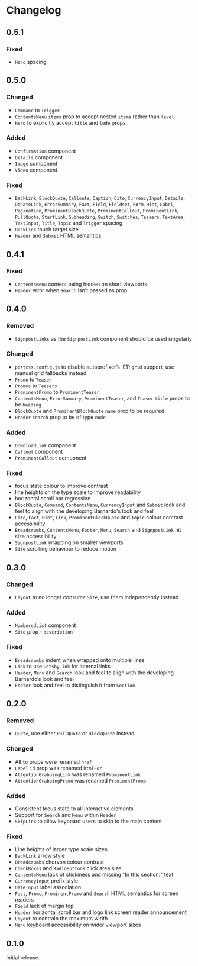 # Changelog

## 0.5.1

### Fixed

- `Hero` spacing

## 0.5.0

### Changed

- `Command` to `Trigger`
- `ContentsMenu` `items` prop to accept nested `items` rather than `level`
- `Hero` to explicitly accept `title` and `lede` props

### Added

- `Confirmation` component
- `Details` component
- `Image` component
- `Video` component

### Fixed

- `BackLink`, `BlockQuote`, `Callouts`, `Caption`, `Cite`, `CurrencyInput`, `Details`, `DonateLink`, `ErrorSummary`, `Fact`, `Field`, `Fieldset`, `Form`, `Hint`, `Label`, `Pagination`, `ProminentBlockQuote`, `ProminentCallout`, `ProminentLink`, `PullQuote`, `StartLink`, `Subheading`, `Switch`, `Switches`, `Teasers`, `TextArea`, `TextInput`, `Title`, `Topic` and `Trigger` spacing
- `BackLink` touch target size
- `Header` and `Submit` HTML semantics

## 0.4.1

### Fixed

- `ContentsMenu` content being hidden on short viewports
- `Header` error when `Search` isn't passed as prop

## 0.4.0

### Removed

- `SignpostLinks` as the `SignpostLink` component should be used singularly

### Changed

- `postcss.config.js` to disable autoprefixer’s IE11 `grid` support, use manual grid fallbacks instead
- `Promo` to `Teaser`
- `Promos` to `Teasers`
- `ProminentPromo` to `ProminentTeaser`
- `ContentsMenu`, `ErrorSummary`, `ProminentTeaser`, and `Teaser` `title` props to be `heading`
- `BlockQuote` and `ProminentBlockQuote` `name` prop to be required
- `Header` `search` prop to be of type `node`

### Added

- `DownloadLink` component
- `Callout` component
- `ProminentCallout` component

### Fixed

- focus state colour to improve contrast
- line heights on the type scale to improve readability
- horizontal scroll bar regression
- `BlockQuote`, `Command`, `ContentsMenu`, `CurrencyInput` and `Submit` look and feel to align with the developing Barnardo's look and feel
- `Cite`, `Fact`, `Hint`, `Link`, `ProminentBlockQuote` and `Topic` colour contrast accessibility
- `Breadcrumbs`, `ContentsMenu`, `Footer`, `Menu`, `Search` and `SignpostLink` hit size accessibility
- `SignpostLink` wrapping on smaller viewports
- `Site` scrolling behaviour to reduce motion

## 0.3.0

### Changed

- `Layout` to no longer consume `Site`, use them independently instead

### Added

- `NumberedList` component
- `Site` prop - `description`

### Fixed

- `Breadcrumbs` indent when wrapped onto multiple lines
- `Link` to use `GatsbyLink` for internal links
- `Header`, `Menu` and `Search` look and feel to align with the developing Barnardo’s look and feel
- `Footer` look and feel to distinguish it from `Section`

## 0.2.0

### Removed

- `Quote`, use either `PullQuote` or `BlockQuote` instead

### Changed

- All `to` props were renamed `href`
- `Label` `id` prop was renamed `htmlFor`
- `AttentionGrabbingLink` was renamed `ProminentLink`
- `AttentionGrabbingPromo` was renamed `ProminentPromo`

### Added

- Consistent focus state to all interactive elements
- Support for `Search` and `Menu` within `Header`
- `SkipLink` to allow keyboard users to skip to the main content

### Fixed

- Line heights of larger type scale sizes
- `BackLink` arrow style
- `Breadcrumbs` chervon colour contrast
- `CheckBoxes` and `RadioButtons` click area size
- `ContentsMenu` lack of stickiness and missing "In this section:" text
- `CurrencyInput` prefix style
- `DateInput` label association
- `Fact`, `Promo`, `ProminentPromo` and `Search` HTML semantics for screen readers
- `Field` lack of margin top
- `Header` horizontal scroll bar and logo link screen reader announcement
- `Layout` to contrain the maximum width
- `Menu` keyboard accessibility on wider viewport sizes

## 0.1.0

Initial release.
